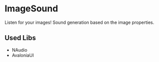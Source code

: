# ImageSound
Listen for your images! Sound generation based on the image properties.

## Used Libs
- NAudio
- AvaloniaUI

